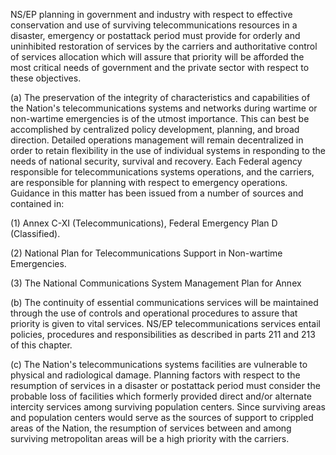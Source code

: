 NS/EP planning in government and industry with respect to effective conservation and use of surviving telecommunications resources in a disaster, emergency or postattack period must provide for orderly and uninhibited restoration of services by the carriers and authoritative control of services allocation which will assure that priority will be afforded the most critical needs of government and the private sector with respect to these objectives.

(a) The preservation of the integrity of characteristics and capabilities of the Nation's telecommunications systems and networks during wartime or non-wartime emergencies is of the utmost importance. This can best be accomplished by centralized policy development, planning, and broad direction. Detailed operations management will remain decentralized in order to retain flexibility in the use of individual systems in responding to the needs of national security, survival and recovery. Each Federal agency responsible for telecommunications systems operations, and the carriers, are responsible for planning with respect to emergency operations. Guidance in this matter has been issued from a number of sources and contained in:

(1) Annex C-XI (Telecommunications), Federal Emergency Plan D (Classified).

(2) National Plan for Telecommunications Support in Non-wartime Emergencies.

(3) The National Communications System Management Plan for Annex

(b) The continuity of essential communications services will be maintained through the use of controls and operational procedures to assure that priority is given to vital services. NS/EP telecommunications services entail policies, procedures and responsibilities as described in parts 211 and 213 of this chapter.

(c) The Nation's telecommunications systems facilities are vulnerable to physical and radiological damage. Planning factors with respect to the resumption of services in a disaster or postattack period must consider the probable loss of facilities which formerly provided direct and/or alternate intercity services among surviving population centers. Since surviving areas and population centers would serve as the sources of support to crippled areas of the Nation, the resumption of services between and among surviving metropolitan areas will be a high priority with the carriers.

